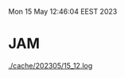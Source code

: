 Mon 15 May 12:46:04 EEST 2023
# JAM
<a href='./cache/202305/15_12.log'>./cache/202305/15_12.log</a>
